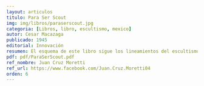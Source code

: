 ```yaml
---
layout: articulos
titulo: Para Ser Scout
img: img/libros/paraserscout.jpg
categoria: [Libros, libro, escultismo, mexico]
autor: Cesar Macazaga
publicado: 1945
editorial: Innovación
resumen: El esquema de este libro sigue los lineamientos del escultismo tradicional, pero creemos que resultará también útil en todo plan de adelanto para los muchachos que esté basado en el método Scout, que respete naturalmente el orden; es decir, que observe ciertas reglas o modo para hacer las cosas. El escultismo es una aventura, cierto y las sendas o caminos son los esquemas de adiestramiento genuinos.
pdf: pdf/ParaSerScout.pdf
ref_nombre: Juan Cruz Moretti
ref_url: https://www.facebook.com/Juan.Cruz.Moretti04
orden: 6
---
```

